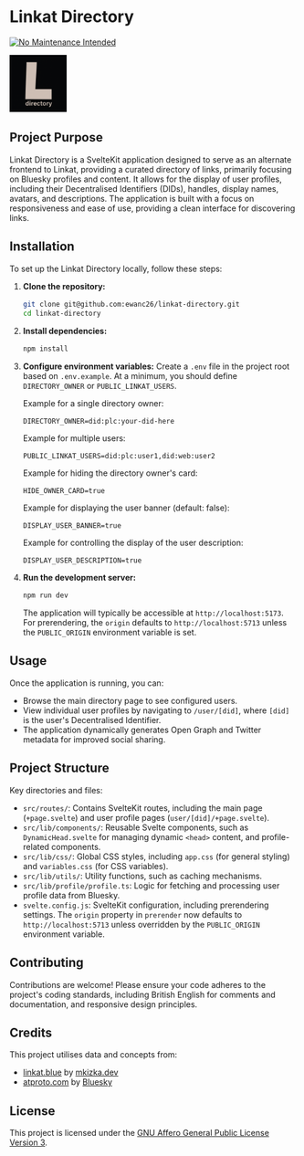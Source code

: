 # Linkat Directory

[![No Maintenance Intended](http://unmaintained.tech/badge.svg)](http://unmaintained.tech/)

<img src="./static/logo.png" alt="Linkat Directory" width="100"/>

## Project Purpose

Linkat Directory is a SvelteKit application designed to serve as an alternate frontend to Linkat, providing a curated directory of links, primarily focusing on Bluesky profiles and content. It allows for the display of user profiles, including their Decentralised Identifiers (DIDs), handles, display names, avatars, and descriptions. The application is built with a focus on responsiveness and ease of use, providing a clean interface for discovering links.

## Installation

To set up the Linkat Directory locally, follow these steps:

1.  **Clone the repository:**
    ```bash
    git clone git@github.com:ewanc26/linkat-directory.git
    cd linkat-directory
    ```

2.  **Install dependencies:**
    ```bash
    npm install
    ```

3.  **Configure environment variables:**
    Create a `.env` file in the project root based on `.env.example`. At a minimum, you should define `DIRECTORY_OWNER` or `PUBLIC_LINKAT_USERS`.
    
    Example for a single directory owner:
    ```
    DIRECTORY_OWNER=did:plc:your-did-here
    ```
    
    Example for multiple users:
    ```
    PUBLIC_LINKAT_USERS=did:plc:user1,did:web:user2
    ```

    Example for hiding the directory owner's card:
    ```
    HIDE_OWNER_CARD=true
    ```

    Example for displaying the user banner (default: false):
    ```
    DISPLAY_USER_BANNER=true
    ```

    Example for controlling the display of the user description:
    ```
    DISPLAY_USER_DESCRIPTION=true
    ```

4.  **Run the development server:**
    ```bash
    npm run dev
    ```
    The application will typically be accessible at `http://localhost:5173`. For prerendering, the `origin` defaults to `http://localhost:5713` unless the `PUBLIC_ORIGIN` environment variable is set.

## Usage

Once the application is running, you can:

-   Browse the main directory page to see configured users.
-   View individual user profiles by navigating to `/user/[did]`, where `[did]` is the user's Decentralised Identifier.
-   The application dynamically generates Open Graph and Twitter metadata for improved social sharing.

## Project Structure

Key directories and files:

-   `src/routes/`: Contains SvelteKit routes, including the main page (`+page.svelte`) and user profile pages (`user/[did]/+page.svelte`).
-   `src/lib/components/`: Reusable Svelte components, such as `DynamicHead.svelte` for managing dynamic `<head>` content, and profile-related components.
-   `src/lib/css/`: Global CSS styles, including `app.css` (for general styling) and `variables.css` (for CSS variables).
-   `src/lib/utils/`: Utility functions, such as caching mechanisms.
-   `src/lib/profile/profile.ts`: Logic for fetching and processing user profile data from Bluesky.
-   `svelte.config.js`: SvelteKit configuration, including prerendering settings. The `origin` property in `prerender` now defaults to `http://localhost:5713` unless overridden by the `PUBLIC_ORIGIN` environment variable.

## Contributing

Contributions are welcome! Please ensure your code adheres to the project's coding standards, including British English for comments and documentation, and responsive design principles.

## Credits

This project utilises data and concepts from:

-   [linkat.blue](https://linkat.blue) by [mkizka.dev](https://bsky.app/profile/did:plc:4gow62pk3vqpuwiwaslcwisa)
-   [atproto.com](https://atproto.com) by [Bluesky](https://bsky.social)

## License

This project is licensed under the [GNU Affero General Public License Version 3](LICENSE).
